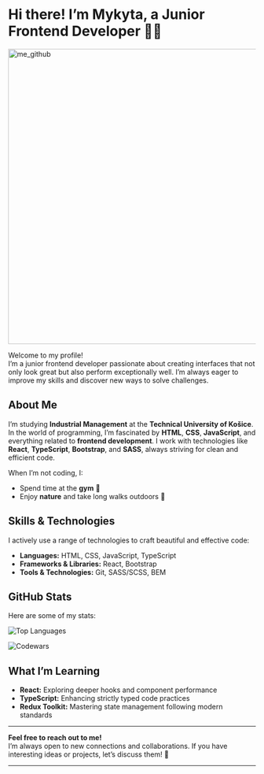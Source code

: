 # Hi there! I’m Mykyta, a Junior Frontend Developer 👨‍💻  

<img src="https://github.com/user-attachments/assets/f8544188-844b-4fcf-b43f-bbd357b2113c" alt="me_github" width="600"/>

Welcome to my profile!  
I’m a junior frontend developer passionate about creating interfaces that not only look great but also perform exceptionally well. I’m always eager to improve my skills and discover new ways to solve challenges.

## About Me  
I’m studying **Industrial Management** at the **Technical University of Košice**. In the world of programming, I’m fascinated by **HTML**, **CSS**, **JavaScript**, and everything related to **frontend development**. I work with technologies like **React**, **TypeScript**, **Bootstrap**, and **SASS**, always striving for clean and efficient code.

When I’m not coding, I:  
- Spend time at the **gym** 💪  
- Enjoy **nature** and take long walks outdoors 🌿  

## Skills & Technologies  
I actively use a range of technologies to craft beautiful and effective code:  

- **Languages:** HTML, CSS, JavaScript, TypeScript  
- **Frameworks & Libraries:** React, Bootstrap  
- **Tools & Technologies:** Git, SASS/SCSS, BEM  

## GitHub Stats  

Here are some of my stats:  

<!-- Top Languages -->  
 ![Top Languages](https://github-readme-stats.vercel.app/api/top-langs/?username=ZozuliaMykyta&layout=compact&langs_count=6&theme=dark) 

<!-- Codewars Stats -->  
![Codewars](https://www.codewars.com/users/MykytaZozulia/badges/large)

## What I’m Learning  

- **React:** Exploring deeper hooks and component performance  
- **TypeScript:** Enhancing strictly typed code practices  
- **Redux Toolkit:** Mastering state management following modern standards  

---

**Feel free to reach out to me!**  
I’m always open to new connections and collaborations. If you have interesting ideas or projects, let’s discuss them! 🤝  

---

